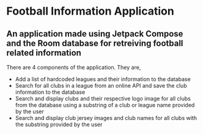 # Football Information Application

## An application made using Jetpack Compose and the Room database for retreiving football related information

There are 4 components of the application. They are,
* Add a list of hardcoded leagues and their information to the database
* Search for all clubs in a league from an online API and save the club information to the database
* Search and display clubs and their respective logo image for all clubs from the database using a substring of a club or league name provided by the user
* Search and display club jersey images and club names for all clubs with the substring provided by the user
